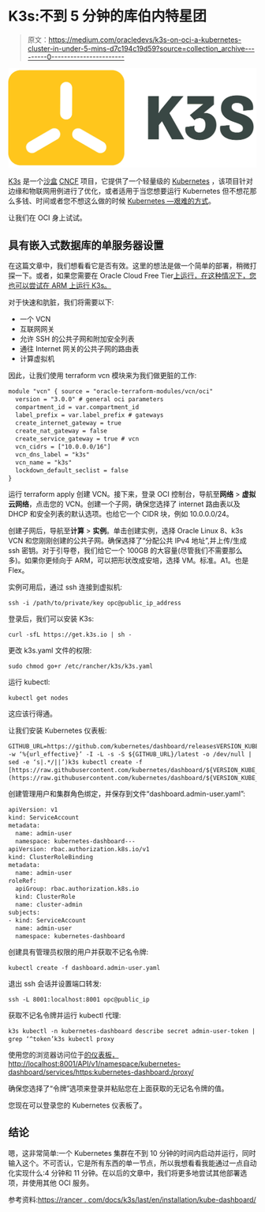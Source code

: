# K3s:不到 5 分钟的库伯内特星团

> 原文：<https://medium.com/oracledevs/k3s-on-oci-a-kubernetes-cluster-in-under-5-mins-d7c194c19d59?source=collection_archive---------0----------------------->

![](img/a69c2790c87111b648b80460aee17041.png)

[K3s](https://k3s.io/) 是一个[沙盒](https://www.cncf.io/sandbox-projects/) [CNCF](https://www.cncf.io/) 项目，它提供了一个轻量级的 [Kubernetes](https://kubernetes.io/) ，该项目针对边缘和物联网用例进行了优化，或者适用于当您想要运行 Kubernetes 但不想花那么多钱、时间或者您不想这么做的时候 [Kubernetes —艰难的方式](https://github.com/kelseyhightower/kubernetes-the-hard-way)。

让我们在 OCI 身上试试。

## 具有嵌入式数据库的单服务器设置

在这篇文章中，我们想看看它是否有效。这里的想法是做一个简单的部署，稍微打探一下。或者，如果您需要在 Oracle Cloud Free Tier[上运行，在这种情况下，您也可以尝试在 ARM 上运行 K3s。](https://www.oracle.com/cloud/free/)

对于快速和肮脏，我们将需要以下:

*   一个 VCN
*   互联网网关
*   允许 SSH 的公共子网和附加安全列表
*   通往 Internet 网关的公共子网的路由表
*   计算虚拟机

因此，让我们使用 terraform vcn 模块来为我们做更脏的工作:

```
module "vcn" { source = "oracle-terraform-modules/vcn/oci"
  version = "3.0.0" # general oci parameters
  compartment_id = var.compartment_id
  label_prefix = var.label_prefix # gateways
  create_internet_gateway = true
  create_nat_gateway = false
  create_service_gateway = true # vcn
  vcn_cidrs = ["10.0.0.0/16"]
  vcn_dns_label = "k3s"
  vcn_name = "k3s"
  lockdown_default_seclist = false
}
```

运行 terraform apply 创建 VCN。接下来，登录 OCI 控制台，导航至**网络** > **虚拟云网络**，点击您的 VCN。创建一个子网，确保您选择了 internet 路由表以及 DHCP 和安全列表的默认选项。也给它一个 CIDR 块，例如 10.0.0.0/24。

创建子网后，导航至**计算** > **实例**。单击创建实例，选择 Oracle Linux 8、k3s VCN 和您刚刚创建的公共子网。确保选择了“分配公共 IPv4 地址”,并上传/生成 ssh 密钥。对于引导卷，我们给它一个 100GB 的大容量(尽管我们不需要那么多)。如果你更倾向于 ARM，可以把形状改成安培，选择 VM。标准。A1。也是 Flex。

实例可用后，通过 ssh 连接到虚拟机:

```
ssh -i /path/to/private/key opc@public_ip_address
```

登录后，我们可以安装 K3s:

```
curl -sfL https://get.k3s.io | sh -
```

更改 k3s.yaml 文件的权限:

```
sudo chmod go+r /etc/rancher/k3s/k3s.yaml
```

运行 kubectl:

```
kubectl get nodes
```

这应该行得通。

让我们安装 Kubernetes 仪表板:

```
GITHUB_URL=https://github.com/kubernetes/dashboard/releasesVERSION_KUBE_DASHBOARD=$(curl -w ‘%{url_effective}’ -I -L -s -S ${GITHUB_URL}/latest -o /dev/null | sed -e ‘s|.*/||’)k3s kubectl create -f [https://raw.githubusercontent.com/kubernetes/dashboard/${VERSION_KUBE_DASHBOARD}/aio/deploy/recommended.yaml](https://raw.githubusercontent.com/kubernetes/dashboard/${VERSION_KUBE_DASHBOARD}/aio/deploy/recommended.yaml)
```

创建管理用户和集群角色绑定，并保存到文件“dashboard.admin-user.yaml”:

```
apiVersion: v1
kind: ServiceAccount
metadata:
  name: admin-user
  namespace: kubernetes-dashboard---
apiVersion: rbac.authorization.k8s.io/v1
kind: ClusterRoleBinding
metadata:
  name: admin-user
roleRef:
  apiGroup: rbac.authorization.k8s.io
  kind: ClusterRole
  name: cluster-admin
subjects:
- kind: ServiceAccount
  name: admin-user
  namespace: kubernetes-dashboard
```

创建具有管理员权限的用户并获取不记名令牌:

```
kubectl create -f dashboard.admin-user.yaml
```

退出 ssh 会话并设置端口转发:

```
ssh -L 8001:localhost:8001 opc@public_ip
```

获取不记名令牌并运行 kubectl 代理:

```
k3s kubectl -n kubernetes-dashboard describe secret admin-user-token | grep ‘^token’k3s kubectl proxy
```

使用您的浏览器访问位于[的仪表板，http://localhost:8001/API/v1/namespace/kubernetes-dashboard/services/https:kubernetes-dashboard:/proxy/](http://localhost:8001/api/v1/namespaces/kubernetes-dashboard/services/https:kubernetes-dashboard:/proxy/)

确保您选择了“令牌”选项来登录并粘贴您在上面获取的无记名令牌的值。

您现在可以登录您的 Kubernetes 仪表板了。

## 结论

嗯，这非常简单:一个 Kubernetes 集群在不到 10 分钟的时间内启动并运行，同时输入这个。不可否认，它是所有东西的单一节点，所以我想看看我能通过一点自动化实现什么:4 分钟和 11 分钟。在以后的文章中，我们将更多地尝试其他部署选项，并使用其他 OCI 服务。

参考资料:[https://rancer . com/docs/k3s/last/en/installation/kube-dashboard/](https://rancher.com/docs/k3s/latest/en/installation/kube-dashboard/)